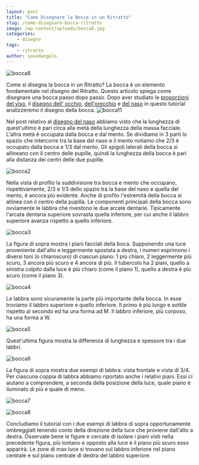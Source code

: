```yaml
---
layout: post
title: "Come Disegnare la Bocca in un Ritratto"
slug: /come-disegnare-bocca-ritratto
image: /wp-content/uploads/bocca8.jpg
categories:
    - disegno
tags:
    - ritratto
author: sasadangelo
---
```


![bocca8](https://www.disegnoepittura.it/wp-content/uploads/bocca8.jpg "bocca8")

Come si disegna la bocca in un Ritratto? La bocca è un elemento fondamentale nel disegno del Ritratto. Questo articolo spiega come disegnare una bocca passo dopo passo. Dopo aver studiato le [proporzioni del viso](https://www.disegnoepittura.it/proporzioni-viso/), il [disegno dell' occhio](https://www.disegnoepittura.it/come-disegnare-occhi-ritratto/), [dell'orecchio](https://www.disegnoepittura.it/come-disegnare-orecchio-ritratto/) e [del naso](https://www.disegnoepittura.it/come-disegnare-naso-ritratto/) in questo tutorial analizzeremo il disegno della bocca. ![bocca11](https://www.disegnoepittura.it/wp-content/uploads/bocca11.jpg "bocca11")

Nel post relativo al [disegno del naso](https://www.disegnoepittura.it/come-disegnare-naso-ritratto/) abbiamo visto che la lunghezza di quest'ultimo è pari circa alla metà della lunghezza della massa facciale. L'altra metà è occupata dalla bocca e dal mento. Se dividiamo in 3 parti lo spazio che intercorre tra la base del naso e il mento notiamo che 2/3 è occupato dalla bocca e 1/3 dal mento. Gli spigoli laterali della bocca si allineano con il centro delle pupille, quindi la lunghezza della bocca è pari alla distanza dei centri delle due pupille.

![bocca2](https://www.disegnoepittura.it/wp-content/uploads/bocca2.jpg "bocca2")

Nella vista di profilo la suddivisione tra bocca e mento che occupano, rispettivamente, 2/3 e 1/3 dello spazio tra la base del naso e quella del mento, è ancora più evidente. Anche di profilo l'estremità della bocca si allinea con il centro della pupilla. Le componenti principali della bocca sono ovviamente le labbra che rivestono le due arcate dentarie. Tipicamente l'arcata dentaria superiore sovrasta quella inferiore, per cui anche il labbro superiore avanza rispetto a quello inferiore.

![bocca3](https://www.disegnoepittura.it/wp-content/uploads/bocca3.jpg "bocca3")

La figura di sopra mostra i piani facciali della boca. Supponendo una luce proveniente dall'alto e leggermente spostata a destra, i numeri esprimono i diversi toni (o chiaroscuro) di ciascun piano: 1 più chiaro, 2 leggermente più scuro, 3 ancora più scuro e 4 ancora di più. Il tubercolo ha 2 piani, quello a sinistra colpito dalla luce è più chiaro (come il piano 1), quello a destra è più scuro (come il piano 3).

![bocca4](https://www.disegnoepittura.it/wp-content/uploads/bocca4.jpg "bocca4")

Le labbra sono sicuramente la parte più importante della bocca. In esse troviamo il labbro superiore e quello inferiore. Il primo è più lungo e sottile rispetto al secondo ed ha una forma ad M. Il labbro inferiore, più corposo, ha una forma a W.

![bocca5](https://www.disegnoepittura.it/wp-content/uploads/bocca5.jpg "bocca5")

Quest'ultima figura mostra la differenza di lunghezza e spessore tra i due labbri.

![bocca6](https://www.disegnoepittura.it/wp-content/uploads/bocca6.jpg "bocca6")

La figura di sopra mostra due esempi di labbra: vista frontale e vista di 3/4. Per ciascuna coppia di labbra abbiamo riportato anche i relativi piani. Essi ci aiutano a comprendere, a seconda della posizione della luce, quale piano è iluminato di più e quale di meno.

![bocca7](https://www.disegnoepittura.it/wp-content/uploads/bocca7.jpg "bocca7")

![bocca8](https://www.disegnoepittura.it/wp-content/uploads/bocca8.jpg "bocca8")

Concludiamo il tutorial con i due esempi di labbra di sopra opportunamente ombreggiati tenendo conto della direzione della luce che proviene dall'alto a destra. Osservate bene le figure e cercate di isolare i piani visti nella precedente figura, più lontano e opposto alla luce è il piano più scuro esso apparirà. Le zone di max luce si trovano sul labbro inferiore nel piano centrale e sul piano centrale di destra del labbro superiore.
